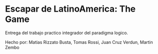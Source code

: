 # Escapar de LatinoAmerica: The Game
Entrega del trabajo practico integrador del paradigma logico.

Hecho por:
Matias Rizzato Busta,
Tomas Rossi,
Juan Cruz Verdun,
Martin Zembo
